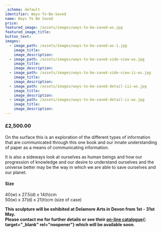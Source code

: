 ```yaml
---
_schema: default
identifier: Ways-To-Be-Saved
name: Ways To Be Saved
price:
featured_image: /assets/images/ways-to-be-saved-ws.jpg
featured_image_title:
button_text:
images:
  - image_path: /assets/images/ways-to-be-saved-ws-1.jpg
    image_title:
    image_description:
  - image_path: /assets/images/ways-to-be-saved-side-view-ws.jpg
    image_title:
    image_description:
  - image_path: /assets/images/ways-to-be-saved-side-view-ii-ws.jpg
    image_title:
    image_description:
  - image_path: /assets/images/ways-to-be-saved-detail-iii-ws.jpg
    image_title:
    image_description:
  - image_path: /assets/images/ways-to-be-saved-detail-ii-ws.jpg
    image_title:
    image_description:
---
```

### **£2,500.00**

####

On the surface this is an exploration of the different types of information that are communicated through this one book and our innate understanding of paper as a means of communicating information.

It is also a sideways look at ourselves as human beings and how our progression of knowledge and our desire to understand ourselves and the universe better may be the way in which we are able to save ourselves and our planet.

#### Size

40(w) x 27.5(d) x 14(h)cm<br>50(w) x 37(d) x 21(h)cm (size of case)

**This sculpture will be exhibited at Delamore Arts in Devon from 1st - 31st May.<br>Please contact me for further details or see their [on-line catalogue](https://www.delamore-art.co.uk/index.php){: target="_blank" rel="noopener"} which will be available soon.**